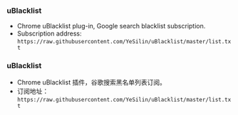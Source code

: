### uBlacklist
- Chrome uBlacklist plug-in, Google search blacklist subscription. 
- Subscription address: `https://raw.githubusercontent.com/YeSilin/uBlacklist/master/list.txt`

### uBlacklist
- Chrome uBlacklist 插件，谷歌搜索黑名单列表订阅。
- 订阅地址：`https://raw.githubusercontent.com/YeSilin/uBlacklist/master/list.txt`
